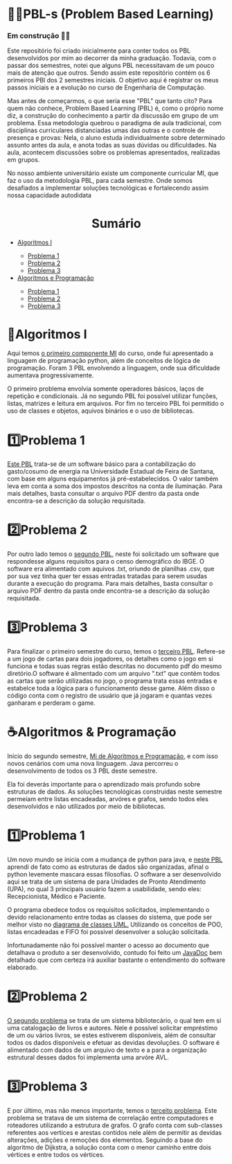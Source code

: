 # 👨‍💻PBL-s (Problem Based Learning)

<h3>Em construção 👷‍♂️</h3>

<p>Este repositório foi criado inicialmente para conter todos os PBL desenvolvidos por mim ao decorrer da minha graduação. Todavia, com o passar dos semestres, notei que alguns PBL necessitavam de um pouco mais de atenção que outros. Sendo assim este repositório contém os 6 primeiros PBl dos 2 semestres iniciais. O objetivo aqui é registrar os meus passos iniciais e a evolução no curso de Engenharia de Computação.</p>

<p>Mas antes de começarmos, o que seria esse "PBL" que tanto cito? Para quem não conhece, Problem Based Learning (PBL) é, como o próprio nome diz, a construção do conhecimento a partir da discussão em grupo de um problema. Essa metodologia quebrou o paradigma de aula tradicional, com disciplinas curriculares distanciadas umas das outras e o controle de presença e provas: Nela, o aluno estuda individualmente sobre determinado assunto antes da aula, e anota todas as suas dúvidas ou dificuldades. Na aula, acontecem discussões sobre os problemas apresentados, realizadas em grupos.</p>

<p>No nosso ambiente universitário existe um componente curricular MI, que faz o uso da metodologia PBL, para cada semestre. Onde somos desafiados a implementar soluções tecnológicas e fortalecendo assim nossa capacidade autodidata</p>

##
<h1 align="center"> Sumário </h1>

<div id="sumario">
	<ul>
    <li> <a href="#algI">Algoritmos I</li>
    <ul>
      <li><a href="#problema11"> Problema 1</li>
		  <li><a href="#problema12"> Problema 2</a></li>
      <li><a href="#problema13"> Problema 3 </a> </li>
    </ul>
      <li> <a href="#alg&prog"> Algoritmos e Programação </li>
    <ul>
      <li><a href="#problema21"> Problema 1 </a></li>
		  <li><a href="#problema22"> Problema 2 </a></li>
      <li><a href="#problema23"> Problema 3 </a> </li>
    </ul>
  </ul>
</div>

<div id="algI">
  <h1>🐍Algoritmos I</h1>
  <p> Aqui temos <a href="https://github.com/Rodrigodsgit/PBL-s/tree/main/MI_Algoritmos_I">o primeiro componente MI</a> do curso, onde fui apresentado a linguagem de programação python, além de conceitos de lógica de programação. Foram 3 PBL envolvendo a linguagem, onde sua dificuldade aumentava progressivamente.</p>
  
  <p> O primeiro problema envolvia somente operadores básicos, laços de repetição e condicionais. Já no segundo PBL foi possível utilizar funções, listas, matrizes e leitura em arquivos. Por fim no terceiro PBL foi permitido o uso de classes e objetos, aquivos binários e o uso de bibliotecas.</p>
</div>

<div id="problema11">
  <h1>1️⃣Problema 1</h1>
	<p><a href="https://github.com/Rodrigodsgit/PBL-s/tree/main/MI_Algoritmos_I/Problema_1">Este PBL</a> trata-se de um software básico para a contabilização do gasto/cosumo de energia na Universidade Estadual de Feira de Santana, com base em alguns equipamentos já pré-estabelecidos. O valor também leva em conta a soma dos impostos descritos na conta de iluminação. Para mais detalhes, basta consultar o arquivo PDF dentro da pasta onde encontra-se a descrição da solução requisitada.</p>
</div>

<div id="problema12">
  <h1>2️⃣Problema 2</h1>
	<p>Por outro lado temos o <a href="https://github.com/Rodrigodsgit/PBL-s/tree/main/MI_Algoritmos_I/Problema_2">segundo PBL</a>, neste foi solicitado um software que respondesse alguns requisitos para o censo demográfico do IBGE. O software era alimentado com aquivos .txt, oriundo de planilhas .csv, que por sua vez tinha quer ter essas entradas tratadas para serem usudas durante a execução do programa. Para mais detalhes, basta consultar o arquivo PDF dentro da pasta onde encontra-se a descrição da solução requisitada. </p>
</div>

<div id="problema13">
 <h1>3️⃣Problema 3</h1>
	<p>Para finalizar o primeiro semestre do curso, temos o <a href="https://github.com/Rodrigodsgit/PBL-s/tree/main/MI_Algoritmos_I/Problema_3">terceiro PBL</a>. Refere-se a um jogo de cartas para dois jogadores, os detalhes como o jogo em si funciona e todas suas regras estão descritas no documento pdf do mesmo diretório.O software é alimentado com um arquivo ".txt" que contém todos as cartas que serão utilizadas no jogo, o programa trata essas entradas e estabelce toda a lógica para o funcionamento desse game. Além disso o código conta com o registro de usuário que já jogaram e quantas vezes ganharam e perderam o game.</p>
</div>

<div id="alg&prog">
  <h1>☕Algoritmos & Programação</h1>
	<p>Início do segundo semestre, <a href="https://github.com/Rodrigodsgit/PBL-s/tree/main/MI_Algoritmos%26Programacao">Mi de Algoritmos e Programação</a>, e com isso novos cenários com uma nova linguagem. Java percorreu o desenvolvimento de todos os 3 PBL deste semestre.</p>
	<p>Ela foi deverás importante para o aprendizado mais profundo sobre estruturas de dados. As soluções tecnológicas construidas neste semestre permeiam entre listas encadeadas, arvóres e grafos, sendo todos eles desenvolvidos e não utilizados por meio de bibliotecas.</p>
</div>

<div id="problema21">
 <h1>1️⃣Problema 1</h1>
	<p>Um novo mundo se inicia com a mudança de python para java, e <a href="https://github.com/Rodrigodsgit/PBL-s/tree/main/MI_Algoritmos%26Programacao/Problema_1"> neste PBL</a> aprendi de fato como as estruturas de dados são organizadas, afinal o python levemente mascara essas filosofias. O software a ser desenvolvido aqui se trata de um sistema de para Unidades de Pronto Atendimento (UPA), no qual 3 principais usuário fazem a usabilidade, sendo eles: Recepcionista, Médico e Paciente.</p>
	<p>O programa obedece todos os requisitos solicitados, implementando o devido relacionamento entre todas as classes do sistema, que pode ser melhor visto no <a href="https://github.com/Rodrigodsgit/PBL-s/blob/main/MI_Algoritmos%26Programacao/Problema_1/Diagrama%20de%20classe%20UML.pdf "> diagrama de classes UML.</a> Utilizando os conceitos de POO, listas encadeadas e FIFO foi possivel desenvolver a solução solicitada.</p> 
	<p>Infortunadamente não foi possível manter o acesso ao documento que detalhava o produto a ser desenvolvido, contudo foi feito um <a href="https://github.com/Rodrigodsgit/PBL-s/blob/main/MI_Algoritmos%26Programacao/Problema_1/Diagrama%20de%20classe%20UML.pdf"> JavaDoc</a> bem detalhado que com certeza irá auxiliar bastante o entendimento do software elaborado.</p>
</div>

<div id="problema22">
  <h1>2️⃣Problema 2</h1>
	<p><a href="https://github.com/Rodrigodsgit/PBL-s/tree/main/MI_Algoritmos%26Programacao/Problema_2"> O segundo problema</a> se trata de um sistema bibliotecário, o qual tem em si uma catalogação de livros e autores. Nele é possível solicitar empréstimo de um ou vários livros, se estes estiverem disponíveis, além de consultar todos os dados disponíveis e efetuar as devidas devoluções. O software é alimentado com dados de um arquivo de texto e a para a organização estrutural desses dados foi implementa uma arvóre AVL.</p>
</div>

<div id="problema23">
  <h1>3️⃣Problema 3</h1>
	<p>E por último, mas não menos importante, temos o <a href="https://github.com/Rodrigodsgit/PBL-s/tree/main/MI_Algoritmos%26Programacao/Problema_3"> terceito problema</a>. Este problema se tratava de um sistema de correlação entre computadores e roteadores utilizando a estrutura de grafos. O grafo conta com sub-classes referentes aos vertices e arestas contidos nele além de permitir as devidas alterações, adições e remoções dos elementos. Seguindo a base do algoritmo de Dijkstra,  a solução conta com o menor caminho entre dois vértices e entre todos os vértices.</p>
</div>
